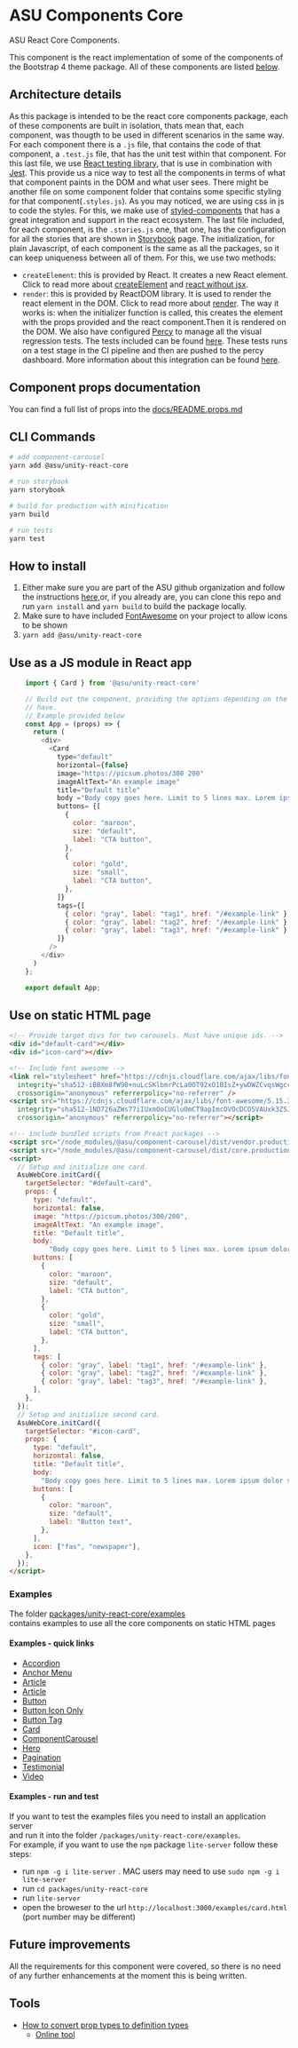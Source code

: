 # ASU Components Core

ASU React Core Components.

This component is the react implementation of some of the components of the Bootstrap 4 theme package.
All of these components are listed [below](#examples---quick-links).

## Architecture details

As this package is intended to be the react core components package, each of these components are built in isolation, thats mean that, each component, was thougth to be used in different scenarios in the same way.
For each component there is a `.js` file, that contains the code of that component, a `.test.js` file, that has the unit test within that component. For this last file, we use [React testing library](https://testing-library.com/docs/react-testing-library/intro), that is use in combination with [Jest](https://jestjs.io/). This provide us a nice way to test all the components in terms of what that component paints in the DOM and what user sees. There might be another file on some component folder that contains some specific styling for that component(`.styles.js`). As you may noticed, we are using css in js to code the styles. For this, we make use of [styled-components](https://styled-components.com/) that has a great integration and support in the react ecosystem. The last file included, for each component, is the `.stories.js` one, that one, has the configuration for all the stories that are shown in [Storybook](https://storybook.js.org/) page.
The initialization, for plain Javascript, of each component is the same as all the packages, so it can keep uniqueness between all of them. For this, we use two methods:

- `createElement`: this is provided by React. It creates a new React element. Click to read more about [createElement](https://reactjs.org/docs/react-api.html#createelement) and [react without jsx](https://reactjs.org/docs/react-without-jsx.html).
- `render`: this is provided by ReactDOM library. It is used to render the react element in the DOM. Click to read more about [render](https://reactjs.org/docs/react-dom.html).
  The way it works is: when the initializer function is called, this creates the element with the props provided and the react component.Then it is rendered on the DOM.
  We also have configured [Percy](https://percy.io/) to manage all the visual regression tests. The tests included can be found [here](./src/percyTests/testPage.percy.js). These tests runs on a test stage in the CI pipeline and then are pushed to the percy dashboard. More information about this integration can be found [here](../../tests/README.md#visual-regression-testing).

## Component props documentation

You can find a full list of props into the [docs/README.props.md](docs/README.props.md)

## CLI Commands

```bash
# add component-carousel
yarn add @asu/unity-react-core

# run storybook
yarn storybook

# build for production with minification
yarn build

# run tests
yarn test

```

## How to install

1. Either make sure you are part of the ASU github organization and follow the instructions [here,](https://github.com/ASU/asu-unity-stack#-how-to-use-the-private-package-registry)or, if you already are, you can clone this repo and run `yarn install` and `yarn build` to build the package locally.
2. Make sure to have included [FontAwesome](https://fontawesome.com/) on your project to allow icons to be shown
3. `yarn add @asu/unity-react-core`

## Use as a JS module in React app

```JAVASCRIPT
    import { Card } from '@asu/unity-react-core'

    // Build out the component, providing the options depending on the card you wanna
    // have.
    // Example provided below
    const App = (props) => {
      return (
        <div>
          <Card
            type="default"
            horizontal={false}
            image="https://picsum.photos/300 200"
            imageAltText="An example image"
            title="Default title"
            body ="Body copy goes here. Limit to 5 lines max. Lorem ipsum dolor sit amet, consectetur adipiscing elit, sed do eiusmod tempor incididunt ut labore et dolore magna aliqua eiusmod tempo."
            buttons= {[
              {
                color: "maroon",
                size: "default",
                label: "CTA button",
              },
              {
                color: "gold",
                size: "small",
                label: "CTA button",
              },
            ]}
            tags={[
              { color: "gray", label: "tag1", href: "/#example-link" },
              { color: "gray", label: "tag2", href: "/#example-link" },
              { color: "gray", label: "tag3", href: "/#example-link" },
            ]}
          />
        </div>
      )
    };

    export default App;

```

## Use on static HTML page

```HTML
<!-- Provide target divs for two carousels. Must have unique ids. -->
<div id="default-card"></div>
<div id="icon-card"></div>

<!-- Include font awesome -->
<link rel="stylesheet" href="https://cdnjs.cloudflare.com/ajax/libs/font-awesome/5.15.3/css/all.min.css"
  integrity="sha512-iBBXm8fW90+nuLcSKlbmrPcLa0OT92xO1BIsZ+ywDWZCvqsWgccV3gFoRBv0z+8dLJgyAHIhR35VZc2oM/gI1w=="
  crossorigin="anonymous" referrerpolicy="no-referrer" />
<script src="https://cdnjs.cloudflare.com/ajax/libs/font-awesome/5.15.3/js/v4-shims.min.js"
  integrity="sha512-1ND726aZWs77iIUxmOoCUGluOmCT9apImcOVOcDCOSVAUxk3ZSJcuGsHoJ+i4wIOhXieZZx6rY9s6i5xEy1RPg=="
  crossorigin="anonymous" referrerpolicy="no-referrer"></script>

<!-- include bundled scripts from Preact packages -->
<script src="/node_modules/@asu/component-carousel/dist/vendor.production.js"></script>
<script src="/node_modules/@asu/component-carousel/dist/core.production.js"></script>
<script>
  // Setup and initialize one card.
  AsuWebCore.initCard({
    targetSelector: "#default-card",
    props: {
      type: "default",
      horizontal: false,
      image: "https://picsum.photos/300/200",
      imageAltText: "An example image",
      title: "Default title",
      body:
          "Body copy goes here. Limit to 5 lines max. Lorem ipsum dolor sit amet, consectetur adipiscing elit, sed do eiusmod tempor incididunt ut labore et dolore magna aliqua eiusmod tempo.",
      buttons: [
        {
          color: "maroon",
          size: "default",
          label: "CTA button",
        },
        {
          color: "gold",
          size: "small",
          label: "CTA button",
        },
      ],
      tags: [
        { color: "gray", label: "tag1", href: "/#example-link" },
        { color: "gray", label: "tag2", href: "/#example-link" },
        { color: "gray", label: "tag3", href: "/#example-link" },
      ],
    },
  });
  // Setup and initialize second card.
  AsuWebCore.initCard({
    targetSelector: "#icon-card",
    props: {
      type: "default",
      horizontal: false,
      title: "Default title",
      body:
        "Body copy goes here. Limit to 5 lines max. Lorem ipsum dolor sit amet, consectetur adipiscing elit, sed do eiusmod tempor incididunt ut labore et dolore magna aliqua eiusmodtempo.",
      buttons: [
        {
          color: "maroon",
          size: "default",
          label: "Button text",
        },
      ],
      icon: ["fas", "newspaper"],
    },
  });
</script>
```

### Examples

The folder [packages/unity-react-core/examples](/packages/unity-react-core/examples)
<br/>contains examples to use all the core components on static HTML pages

#### Examples - quick links

- [Accordion](/packages/unity-react-core/examples/accordion.html)
- [Anchor Menu](/packages/unity-react-core/examples/anchorMenu.html)
- [Article](/packages/unity-react-core/examples/article.html)
- [Article](/packages/unity-react-core/examples/article.html)
- [Button](/packages/unity-react-core/examples/button.html)
- [Button Icon Only](/packages/unity-react-core/examples/buttonIconOnly.html)
- [Button Tag](/packages/unity-react-core/examples/buttonTag.html)
- [Card](/packages/unity-react-core/examples/card.html)
- [ComponentCarousel](/packages/unity-react-core/examples/componentCarousel.html)
- [Hero](/packages/unity-react-core/examples/hero.html)
- [Pagination](/packages/unity-react-core/examples/pagination.html)
- [Testimonial](/packages/unity-react-core/examples/testimonial.html)
- [Video](/packages/unity-react-core/examples/video.html)

#### Examples - run and test

If you want to test the examples files you need to install an application server <br />
and run it into the folder `/packages/unity-react-core/examples`. <br />
For example, if you want to use the `npm` package `lite-server` follow these steps:

- run `npm -g i lite-server` . MAC users may need to use `sudo npm -g i lite-server`
- run `cd packages/unity-react-core`
- run `lite-server`
- open the broweser to the url `http://localhost:3000/examples/card.html`
  (port number may be different)

## Future improvements

All the requirements for this component were covered, so there is no need of any further enhancements at the moment this is being written.

## Tools

- [How to convert prop types to definition types](https://github.com/mskelton/ratchet)
  - [Online tool](https://mskelton.dev/ratchet)
